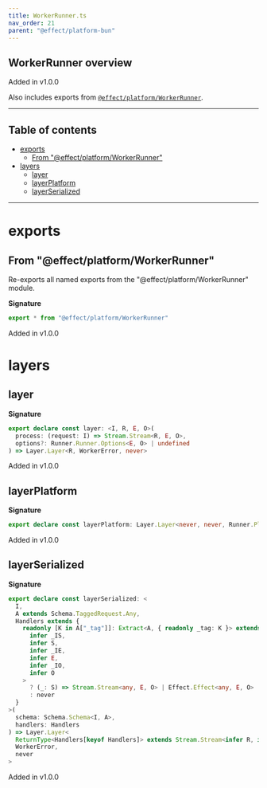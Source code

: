 ```yaml
---
title: WorkerRunner.ts
nav_order: 21
parent: "@effect/platform-bun"
---
```


## WorkerRunner overview

Added in v1.0.0

Also includes exports from [`@effect/platform/WorkerRunner`](https://effect-ts.github.io/platform/platform/WorkerRunner.ts.html).

---

<h2 class="text-delta">Table of contents</h2>

- [exports](#exports)
  - [From "@effect/platform/WorkerRunner"](#from-effectplatformworkerrunner)
- [layers](#layers)
  - [layer](#layer)
  - [layerPlatform](#layerplatform)
  - [layerSerialized](#layerserialized)

---

# exports

## From "@effect/platform/WorkerRunner"

Re-exports all named exports from the "@effect/platform/WorkerRunner" module.

**Signature**

```ts
export * from "@effect/platform/WorkerRunner"
```

Added in v1.0.0

# layers

## layer

**Signature**

```ts
export declare const layer: <I, R, E, O>(
  process: (request: I) => Stream.Stream<R, E, O>,
  options?: Runner.Runner.Options<E, O> | undefined
) => Layer.Layer<R, WorkerError, never>
```

Added in v1.0.0

## layerPlatform

**Signature**

```ts
export declare const layerPlatform: Layer.Layer<never, never, Runner.PlatformRunner>
```

Added in v1.0.0

## layerSerialized

**Signature**

```ts
export declare const layerSerialized: <
  I,
  A extends Schema.TaggedRequest.Any,
  Handlers extends {
    readonly [K in A["_tag"]]: Extract<A, { readonly _tag: K }> extends Serializable.SerializableWithResult<
      infer _IS,
      infer S,
      infer _IE,
      infer E,
      infer _IO,
      infer O
    >
      ? (_: S) => Stream.Stream<any, E, O> | Effect.Effect<any, E, O>
      : never
  }
>(
  schema: Schema.Schema<I, A>,
  handlers: Handlers
) => Layer.Layer<
  ReturnType<Handlers[keyof Handlers]> extends Stream.Stream<infer R, infer _E, infer _A> ? R : never,
  WorkerError,
  never
>
```

Added in v1.0.0
